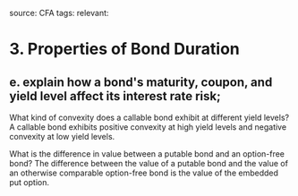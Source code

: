 source: CFA
tags: 
relevant: 

# 3. Properties of Bond Duration

## e. explain how a bond's maturity, coupon, and yield level affect its interest rate risk;

What kind of convexity does a callable bond exhibit at different yield levels?
A callable bond exhibits positive convexity at high yield levels and negative convexity at low yield levels.

What is the difference in value between a putable bond and an option-free bond?
The difference between the value of a putable bond and the value of an otherwise comparable option-free bond is the value of the embedded put option.

